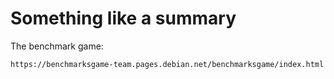 Something like a summary
========================

The benchmark game:

	https://benchmarksgame-team.pages.debian.net/benchmarksgame/index.html
